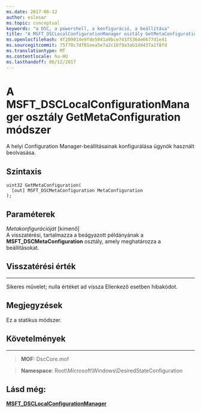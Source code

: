 ```yaml
---
ms.date: 2017-06-12
author: eslesar
ms.topic: conceptual
keywords: "a DSC, a powershell, a konfiguráció, a beállítása"
title: "A MSFT_DSCLocalConfigurationManager osztály GetMetaConfiguration módszer"
ms.openlocfilehash: 4f209014e9fde5841a9bce743f5364e6677d1e41
ms.sourcegitcommit: 75f70c7df01eea5e7a2c16f9a3ab1dd437a1f8fd
ms.translationtype: MT
ms.contentlocale: hu-HU
ms.lasthandoff: 06/12/2017
---
```

# <a name="getmetaconfiguration-method-of-the-msftdsclocalconfigurationmanager-class"></a>A MSFT_DSCLocalConfigurationManager osztály GetMetaConfiguration módszer

A helyi Configuration Manager-beállításainak konfigurálása ügynök használt beolvasása.

<a name="syntax"></a>Szintaxis
------

```mof
uint32 GetMetaConfiguration(
  [out] MSFT_DSCMetaConfiguration MetaConfiguration
);
```

<a name="parameters"></a>Paraméterek
----------

*Metakonfigurációját* \[kimenő\]  
A visszatérési, tartalmazza a beágyazott példányának a **MSFT_DSCMetaConfiguration** osztály, amely meghatározza a beállításokat.

## <a name="return-value"></a>Visszatérési érték
------------

Sikeres művelet; nulla értéket ad vissza Ellenkező esetben hibakódot.

## <a name="remarks"></a>Megjegyzések

Ez a statikus módszer.

## <a name="requirements"></a>Követelmények
------------
>**MOF:** DscCore.mof

>**Namespace**: Root\Microsoft\Windows\DesiredStateConfiguration


## <a name="see-also"></a>Lásd még:


[**MSFT_DSCLocalConfigurationManager**](msft-dsclocalconfigurationmanager.md)


 

 



